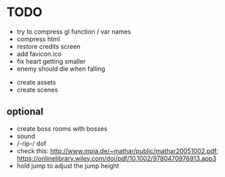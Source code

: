 # TODO

- try to compress gl function / var names
- compress html
- restore credits screen
- add favicon.ico
- fix heart getting smaller
- enemy should die when falling

* create assets
* create scenes

## optional

- create boss rooms with bosses
- sound
- /-rip-/ dof
- check this: http://www.mpia.de/~mathar/public/mathar20051002.pdf; https://onlinelibrary.wiley.com/doi/pdf/10.1002/9780470976913.app3
- hold jump to adjust the jump height
